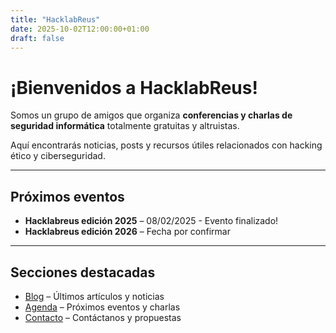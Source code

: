 ```yaml
---
title: "HacklabReus"
date: 2025-10-02T12:00:00+01:00
draft: false
---
```


# ¡Bienvenidos a HacklabReus!

Somos un grupo de amigos que organiza **conferencias y charlas de seguridad informática** totalmente gratuitas y altruistas.  

Aquí encontrarás noticias, posts y recursos útiles relacionados con hacking ético y ciberseguridad.

---

## Próximos eventos

- **Hacklabreus edición 2025** – 08/02/2025 - Evento finalizado!
- **Hacklabreus edición 2026** – Fecha por confirmar

---

## Secciones destacadas

- [Blog](/posts/) – Últimos artículos y noticias  
- [Agenda](/agenda/) – Próximos eventos y charlas  
- [Contacto](/contact/) – Contáctanos y propuestas

